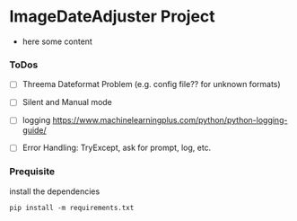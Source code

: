 # ImageDateAdjuster Project
* here some content

### ToDos
* [ ] Threema Dateformat Problem (e.g. config file?? for unknown formats)
* [ ] Silent and Manual mode 
* [ ] logging https://www.machinelearningplus.com/python/python-logging-guide/
* [ ] Error Handling: TryExcept, ask for prompt, log, etc.


### Prequisite
install the dependencies 

```
pip install -m requirements.txt
```

